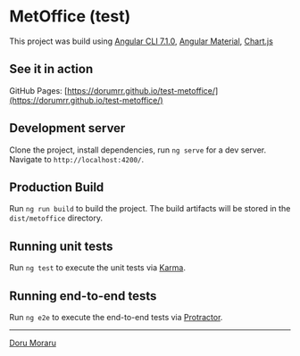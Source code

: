 # MetOffice (test)

This project was build using [Angular CLI 7.1.0](https://github.com/angular/angular-cli), [Angular Material](https://material.angular.io/), [Chart.js](https://www.chartjs.org/)

## See it in action

GitHub Pages: [https://dorumrr.github.io/test-metoffice/](https://dorumrr.github.io/test-metoffice/)

## Development server

Clone the project, install dependencies, run `ng serve` for a dev server. Navigate to `http://localhost:4200/`.

## Production Build

Run `ng run build` to build the project. The build artifacts will be stored in the `dist/metoffice` directory.

## Running unit tests

Run `ng test` to execute the unit tests via [Karma](https://karma-runner.github.io).

## Running end-to-end tests

Run `ng e2e` to execute the end-to-end tests via [Protractor](http://www.protractortest.org/).


---

[Doru Moraru](https://doru-moraru.com)